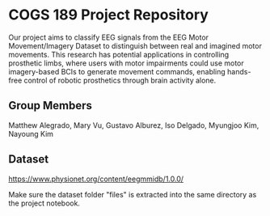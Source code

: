 # COGS 189 Project Repository

Our project aims to classify EEG signals from the EEG Motor Movement/Imagery Dataset to distinguish between real and imagined motor movements. This research has potential applications in controlling prosthetic limbs, where users with motor impairments could use motor imagery-based BCIs to generate movement commands, enabling hands-free control of robotic prosthetics through brain activity alone.

## Group Members

Matthew Alegrado, Mary Vu, Gustavo Alburez, Iso Delgado, Myungjoo Kim, Nayoung Kim

## Dataset

https://www.physionet.org/content/eegmmidb/1.0.0/

Make sure the dataset folder "files" is extracted into the same directory as the project notebook.
